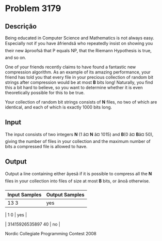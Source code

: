 # Problem 3179

Descrição
----------

Being educated in Computer Science and Mathematics is not always easy. Especially not if you have âfriendsâ who repeatedly insist on showing you their new âproofsâ that P equals NP, that the Riemann Hypothesis is true, and so on.

One of your friends recently claims to have found a fantastic new compression algorithm. As an example of its amazing performance, your friend has told you that every file in your precious collection of random bit strings after compression would be at most **B** bits long! Naturally, you find this a bit hard to believe, so you want to determine whether it is even theoretically possible for this to be true.

Your collection of random bit strings consists of **N** files, no two of which are identical, and each of which is exactly 1000 bits long.

Input
-----

The input consists of two integers **N** (1 â¤ **N** â¤ 1015) and **B**(0 â¤ **B**â¤ 50), giving the number of files in your collection and the maximum number of bits a compressed file is allowed to have.

Output
------

Output a line containing either âyesâ if it is possible to compress all the **N** files in your collection into files of size at most **B** bits, or ânoâ otherwise.


| Input Samples | Output Samples |
| --- | --- |
| 13 3 | yes |

| 1 0 | yes |

| 31415926535897 40 | no |

Nordic Collegiate Programming Contest 2008


